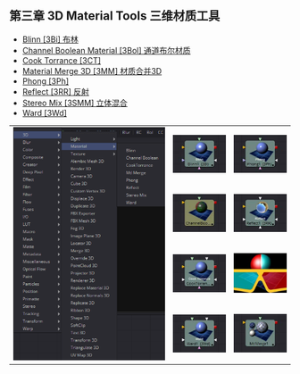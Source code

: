 ## 第三章 3D Material Tools 三维材质工具

- [Blinn [3Bi] 布林](./Blinn%20[3Bi].md) 
- [Channel Boolean Material [3Bol] 通道布尔材质](./Channel%20Boolean%20Material%20[3Bol].md) 
- [Cook Torrance [3CT]](./Cook%20Torrance%20[3CT].md) 
- [Material Merge 3D [3MM] 材质合并3D](./Material%20Merge%203D%20[3MM].md) 
- [Phong [3Ph]](./Phong%20[3Ph].md) 
- [Reflect [3RR] 反射](./Reflect%20[3RR].md) 
- [Stereo Mix [3SMM] 立体混合](./Stereo%20Mix%20[3SMM].md) 
- [Ward [3Wd]](./Ward%20[3Wd].md) 

<table id="img">
  <tr>
    <td rowspan="4"><img src="images/3DMaterial_index.png" alt="3DMaterial_index"></td>
    <td><img src="images/index_Blinn.jpg" alt="index_Blinn"></td>
    <td><img src="images/index_Phong.jpg" alt="index_Phong"></td>
  </tr>
  <tr>
    <td><img src="images/index_ChannelBooleanMaterial.jpg" alt="index_ChannelBooleanMaterial"></td>
    <td><img src="images/index_Reflect.jpg" alt="index_Reflect"></td>
  </tr>
  <tr>
    <td><img src="images/index_CookTorrance.jpg" alt="index_CookTorrance"></td>
    <td><img src="images/index_StereoMix.jpg" alt="index_StereoMix"></td>
  </tr>
  <tr>
    <td><img src="images/index_Ward.jpg" alt="index_Ward"></td>
    <td><img src="images/index_MaterialMerge.jpg" alt="index_MaterialMerge"></td>
  </tr>
</table>